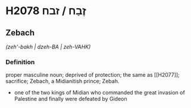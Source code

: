 # H2078 זֶבַח / זבח

## Zebach

_(zeh'-bakh | dzeh-BA | zeh-VAHK)_

### Definition

proper masculine noun; deprived of protection; the same as [[H2077]]; sacrifice; Zebach, a Midianitish prince; Zebah.

- one of the two kings of Midian who commanded the great invasion of Palestine and finally were defeated by Gideon
